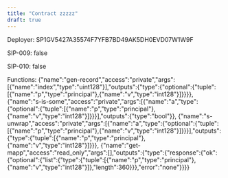 ```yaml
---
title: "Contract zzzzz"
draft: true
---
```

Deployer: SP1GV5427A35574F7YFB7BD49AK5DH0EVD07W1W9F

SIP-009: false

SIP-010: false

Functions:
{"name":"gen-record","access":"private","args":[{"name":"index","type":"uint128"}],"outputs":{"type":{"optional":{"tuple":[{"name":"p","type":"principal"},{"name":"v","type":"int128"}]}}}}, {"name":"s-is-some","access":"private","args":[{"name":"a","type":{"optional":{"tuple":[{"name":"p","type":"principal"},{"name":"v","type":"int128"}]}}}],"outputs":{"type":"bool"}}, {"name":"s-unwrap","access":"private","args":[{"name":"a","type":{"optional":{"tuple":[{"name":"p","type":"principal"},{"name":"v","type":"int128"}]}}}],"outputs":{"type":{"tuple":[{"name":"p","type":"principal"},{"name":"v","type":"int128"}]}}}, {"name":"get-mapp","access":"read_only","args":[],"outputs":{"type":{"response":{"ok":{"optional":{"list":{"type":{"tuple":[{"name":"p","type":"principal"},{"name":"v","type":"int128"}]},"length":360}}},"error":"none"}}}}
